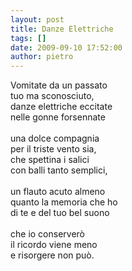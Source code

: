 ```yaml
---
layout: post
title: Danze Elettriche
tags: []
date: 2009-09-10 17:52:00
author: pietro
---
```

Vomitate da un passato<br/>tuo ma sconosciuto,<br/>danze elettriche eccitate<br/>nelle gonne forsennate<br/><br/>una dolce compagnia<br/>per il triste vento sia,<br/>che spettina i salici<br/>con balli tanto semplici,<br/><br/>un flauto acuto almeno<br/>quanto la memoria che ho<br/>di te e del tuo bel suono<br/><br/>che io conserverò<br/>il ricordo viene meno<br/>e risorgere non può.
